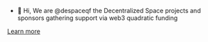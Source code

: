 - 👋 Hi, We are @despaceqf the Decentralized Space projects and sponsors gathering support via web3 quadratic funding

[Learn more](https://despace-qf.com)
